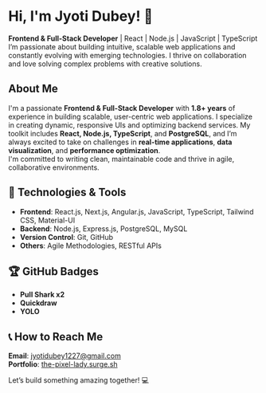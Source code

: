 # Hi, I'm **Jyoti Dubey**! 👋  
**Frontend & Full-Stack Developer** | React | Node.js | JavaScript | TypeScript  
I’m passionate about building intuitive, scalable web applications and constantly evolving with emerging technologies. I thrive on collaboration and love solving complex problems with creative solutions.  

## About Me  
I'm a passionate **Frontend & Full-Stack Developer** with **1.8+ years** of experience in building scalable, user-centric web applications. I specialize in creating dynamic, responsive UIs and optimizing backend services. My toolkit includes **React, Node.js, TypeScript**, and **PostgreSQL**, and I’m always excited to take on challenges in **real-time applications**, **data visualization**, and **performance optimization**.  
I'm committed to writing clean, maintainable code and thrive in agile, collaborative environments.  

## 🔧 Technologies & Tools  
- **Frontend**: React.js, Next.js, Angular.js, JavaScript, TypeScript, Tailwind CSS, Material-UI  
- **Backend**: Node.js, Express.js, PostgreSQL, MySQL  
- **Version Control**: Git, GitHub  
- **Others**: Agile Methodologies, RESTful APIs

## 🏆 GitHub Badges  
- **Pull Shark x2**  
- **Quickdraw**  
- **YOLO**  

## 📞 How to Reach Me  
**Email**: [jyotidubey1227@gmail.com](mailto:jyotidubey1227@gmail.com)  
**Portfolio**: [the-pixel-lady.surge.sh](https://the-pixel-lady.surge.sh)  

Let’s build something amazing together! 💻  
